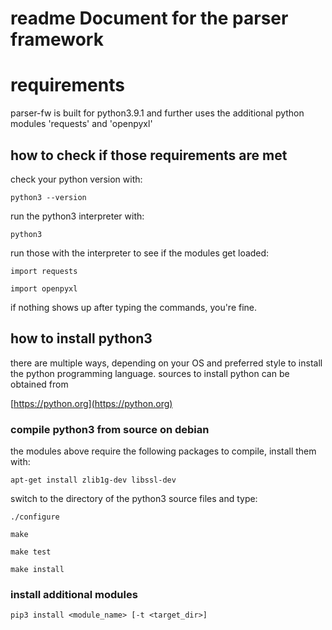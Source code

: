 # readme Document for the parser framework

# requirements
parser-fw is built for python3.9.1 and further uses the additional python modules
'requests' and 'openpyxl'

## how to check if those requirements are met
check your python version with:

`python3 --version`

run the python3 interpreter with:

`python3`

run those with the interpreter to see if the modules get loaded:

`import requests`

`import openpyxl`

if nothing shows up after typing the commands, you're fine.

## how to install python3
there are multiple ways, depending on your OS and preferred style to install the python programming language. sources to install python can be obtained from

[https://python.org](https://python.org)

### compile python3 from source on debian
the modules above require the following packages to compile, install them with:

`apt-get install zlib1g-dev libssl-dev`

switch to the directory of the python3 source files and type:

`./configure`

`make`

`make test`

`make install`

### install additional modules

`pip3 install <module_name> [-t <target_dir>]`
